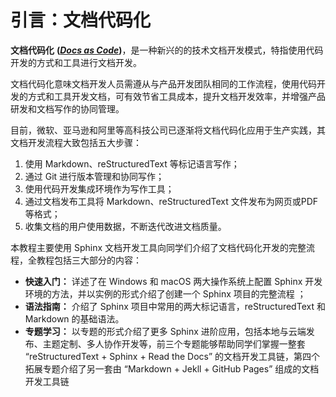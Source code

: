 # 引言：文档代码化

**文档代码化** **([*Docs as Code*](http://www.writethedocs.org/guide/docs-as-code/))**，是一种新兴的的技术文档开发模式，特指使用代码开发的方式和工具进行文档开发。

文档代码化意味文档开发人员需遵从与产品开发团队相同的工作流程，使用代码开发的方式和工具开发文档，可有效节省工具成本，提升文档开发效率，并增强产品研发和文档写作的协同管理。

目前，微软、亚马逊和阿里等高科技公司已逐渐将文档代码化应用于生产实践，其文档开发流程大致包括五大步骤：

1. 使用 Markdown、reStructuredText 等标记语言写作；
2. 通过 Git 进行版本管理和协同写作；
3. 使用代码开发集成环境作为写作工具；
4. 通过文档发布工具将 Markdown、reStructuredText 文件发布为网页或PDF等格式；
5. 收集文档的用户使用数据，不断迭代改进文档质量。

本教程主要使用 Sphinx 文档开发工具向同学们介绍了文档代码化开发的完整流程，全教程包括三大部分的内容：

+ **快速入门：** 详述了在 Windows 和 macOS 两大操作系统上配置 Sphinx 开发环境的方法，并以实例的形式介绍了创建一个 Sphinx 项目的完整流程 ；
+ **语法指南：** 介绍了 Sphinx 项目中常用的两大标记语言，reStructuredText 和 Markdown 的基础语法。
+ **专题学习：** 以专题的形式介绍了更多 Sphinx 进阶应用，包括本地与云端发布、主题定制、多人协作开发等，前三个专题能够帮助同学们掌握一整套 “reStructuredText + Sphinx + Read the Docs” 的文档开发工具链，第四个拓展专题介绍了另一套由 “Markdown + Jekll + GitHub Pages” 组成的文档开发工具链